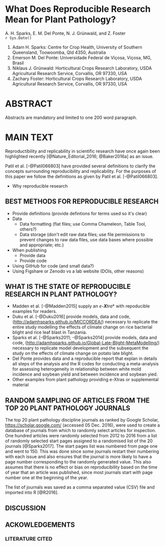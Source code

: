 # What Does Reproducible Research Mean for Plant Pathology?
A. H. Sparks, E. M. Del Ponte, N. J. Grünwald, and Z. Foster  
`r Sys.Date()`  


1. Adam H. Sparks: Centre for Crop Health, University of Southern Queensland, 
Toowoomba, Qld 4350, Australia
2. Emerson M. Del Ponte: Universidade Federal de Viçosa, Viçosa, MG, Brasil
3. Niklaus J. Grünwald: Horticultural Crops Research Laboratory, USDA
Agricultural Research Service, Corvallis, OR 97330, USA
4. Zachary Foster: Horticultural Crops Research Laboratory, USDA Agricultural
Research Service, Corvallis, OR 97330, USA

# ABSTRACT

Abstracts are mandatory and limited to one 200 word paragraph.

# MAIN TEXT
Reproductibility and replicability in scientific research have once again been
highlighted recently [@Nature_Editorial_2016; @Baker2016a] as an issue.

Patil et al. [-@Patil066803] have provided several definitions to clarify the
concepts surrounding reproducibility and replicability. For the purposes of this
paper we follow the definitions as given by Patil et al. [-@Patil066803].

* Why reproducible research

## BEST METHODS FOR REPRODUCIBLE RESEARCH
* Provide definitions (provide defintions for terms used so it's clear)
* Data
  * Data formatting (flat files; use Comma Chameleon, Table Tool, others?)
  * Data storage (don't edit raw data files; use file permissions to prevent changes to raw data files, use data bases where possible and appropriate; etc.)
* When publishing
  * Provide data
  * Provide code
* Using GitHub for code (and small data?)
* Using Figshare or Zenodo vs a lab website (DOIs, other reasons)

## WHAT IS THE STATE OF REPRODUCIBLE RESEARCH IN PLANT PATHOLOGY?
* Madden et al. [-@Madden2015] supply an *e-**X**tra*\* with repoducible examples
for readers.
* Duku et al. [-@Duku2016] provide models, data and code, (http://adamhsparks.github.io/MICCORDEA/) necessary to
replicate the entire study modelling the effects of climate change on rice
bacterial blight and rice leaf blast in Tanzania.
* Sparks et al. [-@Sparks2011; -@Sparks2014] provide models, data and code, (http://adamhsparks.github.io/Global-Late-Blight-MetaModelling/)
necessary to replicate model development and the subsequent the study on the effects of climate change on potato late blight.
* Del Ponte provides data and a reproducible report that explan in details all steps of the analysis and the R codes for conducting a meta-analysis for assessing heterogeneity in relationship between white mold incidence and soybean yield and between incidence and soybean yied.
* Other examples from plant pathology providing e-Xtras or supplemental material

## RANDOM SAMPLING OF ARTICLES FROM THE TOP 20 PLANT PATHOLOGY JOURNALS
The top 20 plant pathology discipline journals as ranked by Google Scholar, https://scholar.google.com/ (accessed 05 Dec. 2016), were used to create a database of journals from which to randomly select articles for inspection. One hundred articles were randomly selected from 2012 to 2016 from a list of randomly selected start pages assigned to a randomised list of the 20 journals [@Sparks2017]. The start pages list was numbered from page one and went to 150. This was done since some journals restart their numbering with each issue and also ensures that the journal is more likely to have a page number corresponding to the randomly generated value. This also assumes that there is no effect or bias on reproducibility based on the time of year that an article was published, since most journals start with page number one at the beginning of the year.

The list of journals was saved as a comma separated value (CSV) file and imported into R [@R2016]. 

## DISCUSSION

## ACKOWLEDGEMENTS

### LITERATURE CITED

